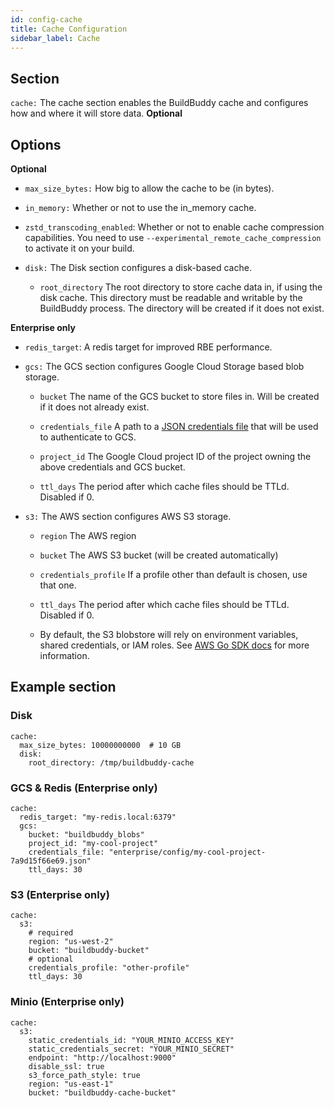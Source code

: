 ```yaml
---
id: config-cache
title: Cache Configuration
sidebar_label: Cache
---
```


## Section

`cache:` The cache section enables the BuildBuddy cache and configures how and where it will store data. **Optional**

## Options

**Optional**

- `max_size_bytes:` How big to allow the cache to be (in bytes).

- `in_memory:` Whether or not to use the in_memory cache.

- `zstd_transcoding_enabled`: Whether or not to enable cache compression capabilities. You need to use `--experimental_remote_cache_compression` to activate it on your build.

- `disk:` The Disk section configures a disk-based cache.

  - `root_directory` The root directory to store cache data in, if using the disk cache. This directory must be readable and writable by the BuildBuddy process. The directory will be created if it does not exist.

**Enterprise only**

- `redis_target`: A redis target for improved RBE performance.

- `gcs:` The GCS section configures Google Cloud Storage based blob storage.

  - `bucket` The name of the GCS bucket to store files in. Will be created if it does not already exist.

  - `credentials_file` A path to a [JSON credentials file](https://cloud.google.com/docs/authentication/getting-started) that will be used to authenticate to GCS.

  - `project_id` The Google Cloud project ID of the project owning the above credentials and GCS bucket.

  - `ttl_days` The period after which cache files should be TTLd. Disabled if 0.

- `s3:` The AWS section configures AWS S3 storage.

  - `region` The AWS region

  - `bucket` The AWS S3 bucket (will be created automatically)

  - `credentials_profile` If a profile other than default is chosen, use that one.

  - `ttl_days` The period after which cache files should be TTLd. Disabled if 0.

  - By default, the S3 blobstore will rely on environment variables, shared credentials, or IAM roles. See [AWS Go SDK docs](https://docs.aws.amazon.com/sdk-for-go/v1/developer-guide/configuring-sdk.html#specifying-credentials) for more information.

## Example section

### Disk

```
cache:
  max_size_bytes: 10000000000  # 10 GB
  disk:
    root_directory: /tmp/buildbuddy-cache
```

### GCS & Redis (Enterprise only)

```
cache:
  redis_target: "my-redis.local:6379"
  gcs:
    bucket: "buildbuddy_blobs"
    project_id: "my-cool-project"
    credentials_file: "enterprise/config/my-cool-project-7a9d15f66e69.json"
    ttl_days: 30
```

### S3 (Enterprise only)

```
cache:
  s3:
    # required
    region: "us-west-2"
    bucket: "buildbuddy-bucket"
    # optional
    credentials_profile: "other-profile"
    ttl_days: 30
```

### Minio (Enterprise only)

```
cache:
  s3:
    static_credentials_id: "YOUR_MINIO_ACCESS_KEY"
    static_credentials_secret: "YOUR_MINIO_SECRET"
    endpoint: "http://localhost:9000"
    disable_ssl: true
    s3_force_path_style: true
    region: "us-east-1"
    bucket: "buildbuddy-cache-bucket"
```
